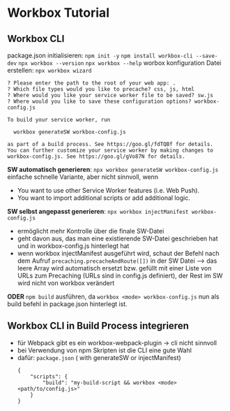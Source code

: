 # Workbox Tutorial
## Workbox CLI
package.json initialisieren: `npm init -y`
`npm install workbox-cli --save-dev`
`npx workbox --version`
`npx workbox --help`
worbox konfiguration Datei erstellen: `npx workbox wizard` 
```
? Please enter the path to the root of your web app: .
? Which file types would you like to precache? css, js, html
? Where would you like your service worker file to be saved? sw.js
? Where would you like to save these configuration options? workbox-config.js

To build your service worker, run

  workbox generateSW workbox-config.js

as part of a build process. See https://goo.gl/fdTQBf for details.
You can further customize your service worker by making changes to workbox-config.js. See https://goo.gl/gVo87N for details. 
```
**SW automatisch generieren**: `npx workbox generateSW workbox-config.js`
einfache schnelle Variante, aber nicht sinnvoll, wenn 
* You want to use other Service Worker features (i.e. Web Push).
* You want to import additional scripts or add additional logic.

**SW selbst angepasst generieren**: `npx workbox injectManifest workbox-config.js`
* ermöglicht mehr Kontrolle über die finale SW-Datei
* geht davon aus, das man eine existierende SW-Datei geschrieben hat und in workbox-config.js hinterlegt hat
* wenn workbox injectManifest ausgeführt wird, schaut der Befehl nach dem Aufruf `precaching.precacheAndRoute([])` in der SW Datei
--> das leere Array wird automatisch ersetzt bzw. gefüllt mit einer Liste von URLs zum Precaching (URLs sind in config.js definiert), der Rest im SW wird nicht von workbox verändert

**ODER** `npm build` ausführen, da `workbox <mode> workbox-config.js` nun als build befehl in package.json hinterlegt ist.

## Workbox CLI in Build Process integrieren
* für Webpack gibt es ein workbox-webpack-plugin -> cli nicht sinnvoll
* bei Verwendung von npm Skripten ist die CLI eine gute Wahl
* dafür: `package.json` (<mode> with generateSW or injectManifest)
    ```
    {
        "scripts": {
            "build": "my-build-script && workbox <mode> <path/to/config.js>"
        }
    }
    ```
